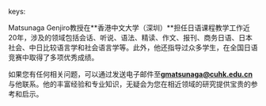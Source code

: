 keys:<Matsunaga Genjiro>


Matsunaga Genjiro教授在**香港中文大学（深圳）**担任日语课程教学工作近20年，涉及的领域包括会话、听说、语法、精读、作文、报刊、商务日语、日本社会、中日比较语言学和社会语言学等。此外，他还指导过众多学生，在全国日语竞赛中取得了多项优秀成绩。

如果您有任何相关问题，可以通过发送电子邮件至**gmatsunaga@cuhk.edu.cn**与他联系。他的丰富经验和专业知识，无疑会为您在相近领域的研究提供宝贵的参考和启示。